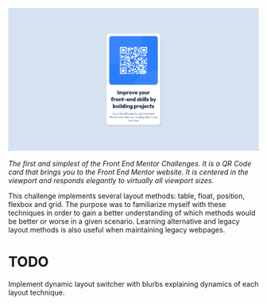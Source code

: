 ![live demo screenshot of qr code](/assets/img/001-qr-code-big.gif)

_The first and simplest of the Front End Mentor Challenges. It is a QR Code card that brings you to the Front End Mentor website. It is centered in the viewport and responds elegantly to virtually all viewport sizes._

This challenge implements several layout methods: table, float, position, flexbox and grid. The purpose was to familiarize myself with these techniques in order to gain a better understanding of which methods would be better or worse in a given scenario. Learning alternative and legacy layout methods is also useful when maintaining legacy webpages.

# TODO

Implement dynamic layout switcher with blurbs explaining dynamics of each layout technique.

